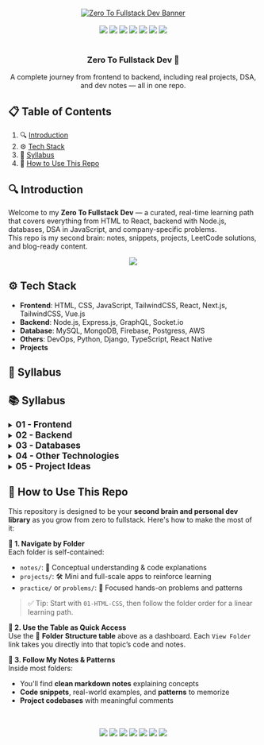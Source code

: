 <div align="center">
  <br />
  <a href="https://developer-ronnie-portfolio.lovable.app/" target="_blank">
    <img src="banner.png" alt="Zero To Fullstack Dev Banner">
  </a>
  <br /><br />
  <img src="https://img.shields.io/badge/HTML_5-E34F26?style=for-the-badge&logo=html5&logoColor=white" />
  <img src="https://img.shields.io/badge/CSS_3-1572B6?style=for-the-badge&logo=css3&logoColor=white" />
  <img src="https://img.shields.io/badge/JavaScript-F7DF1E?style=for-the-badge&logo=javascript&logoColor=black" />
  <img src="https://img.shields.io/badge/Node.js-339933?style=for-the-badge&logo=nodedotjs&logoColor=white" />
  <img src="https://img.shields.io/badge/React-20232A?style=for-the-badge&logo=react&logoColor=61DAFB" />
  <img src="https://img.shields.io/badge/Next.js-000000?style=for-the-badge&logo=nextdotjs&logoColor=white" />
  <img src="https://img.shields.io/badge/MongoDB-47A248?style=for-the-badge&logo=mongodb&logoColor=white" />
  <br /><br />
  
  <h3 align="center">Zero To Fullstack Dev 🚀</h3>
  <div align="center">
    A complete journey from frontend to backend, including real projects, DSA, and dev notes — all in one repo.
  </div>
</div>



## 📋 <a name="table">Table of Contents</a>

1. 🔍 [Introduction](#introduction)
2. ⚙️ [Tech Stack](#tech-stack)
3. 📁 [Syllabus](#syllabus)
4. 📌 [How to Use This Repo](#-how-to-use-this-repo)
 



## 🔍 <a name="introduction">Introduction</a>

Welcome to my **Zero To Fullstack Dev** — a curated, real-time learning path that covers everything from HTML to React, backend with Node.js, databases, DSA in JavaScript, and company-specific problems.  
This repo is my second brain: notes, snippets, projects, LeetCode solutions, and blog-ready content.

<p align="center">
  <a href="https://developer-ronnie.hashnode.dev" target="_blank">
    <img src="https://img.shields.io/badge/Read%20My%20Blog-Hashnode-blueviolet?style=for-the-badge&logo=hashnode&logoColor=white" />
  </a>
</p>



## ⚙️ <a name="tech-stack">Tech Stack</a>

- **Frontend**: HTML, CSS, JavaScript, TailwindCSS, React, Next.js, TailwindCSS, Vue.js
- **Backend**: Node.js, Express.js, GraphQL, Socket.io
- **Database**:  MySQL, MongoDB, Firebase, Postgress, AWS
- **Others**: DevOps, Python, Django, TypeScript, React Native
- **Projects**




## 📁 <a name="syllabus">Syllabus</a>
## 📚 Syllabus  

<details>
<summary><strong style="font-size:1.1rem;">01 - Frontend</strong></summary>

> <details>
> <summary><a href="./01-Frontend/01-HTML-CSS/HTML">HTML</a></summary>
> </details>
>
> <details>
> <summary><a href="./01-Frontend/01-HTML-CSS/CSS">CSS</a></summary>
> </details>
>
> <details>
> <summary><a href="./01-Frontend/02-JavaScript">JavaScript</a></summary>
> </details>
>
> <details>
> <summary><a href="#">TailwindCSS</a></summary>
> </details>
>
> <details>
> <summary><a href="./01-Frontend/03-React">React</a></summary>
> </details>
>
> <details>
> <summary><a href="#">Next.js</a></summary>
> </details>
>
> <details>
> <summary><a href="#">Vue.js</a></summary>
> </details>

</details>

<details>
<summary><strong style="font-size:1.1rem;">02 - Backend</strong></summary>

> <details>
> <summary><a href="#">Node.js</a></summary>
> </details>
>
> <details>
> <summary><a href="#">Express.js</a></summary>
> </details>
>
> <details>
> <summary><a href="#">GraphQL</a></summary>
> </details>
>
> <details>
> <summary><a href="#">Socket.io</a></summary>
> </details>

</details>

<details>
<summary><strong style="font-size:1.1rem;">03 - Databases</strong></summary>

> <details>
> <summary><a href="#">MySQL</a></summary>
> </details>
>
> <details>
> <summary><a href="#">MongoDB</a></summary>
> </details>
>
> <details>
> <summary><a href="#">Firebase</a></summary>
> </details>
>
> <details>
> <summary><a href="#">PostgreSQL</a></summary>
> </details>
>
> <details>
> <summary><a href="#">AWS</a></summary>
> </details>

</details>

<details>
<summary><strong style="font-size:1.1rem;">04 - Other Technologies</strong></summary>

> <details>
> <summary><a href="#">DevOps</a></summary>
> </details>
>
> <details>
> <summary><a href="#">Python</a></summary>
> </details>
>
> <details>
> <summary><a href="#">Django</a></summary>
> </details>
>
> <details>
> <summary><a href="#">TypeScript</a></summary>
> </details>
>
> <details>
> <summary><a href="#">React Native</a></summary>
> </details>

</details>

<details>
<summary><strong style="font-size:1.1rem;">05 - Project Ideas</strong></summary>

> - 💡 Idea 1  
> - 💡 Idea 2  
> - 💡 Idea 3  

</details>







## 📌 <a name="how-to-use-this-repo">How to Use This Repo</a>

This repository is designed to be your **second brain and personal dev library** as you grow from zero to fullstack. Here's how to make the most of it:

**🔎 1. Navigate by Folder**  
Each folder is self-contained:
- `notes/`: 📘 Conceptual understanding & code explanations  
- `projects/`: 🛠️ Mini and full-scale apps to reinforce learning  
- `practice/` or `problems/`: 🧠 Focused hands-on problems and patterns

> ✅ Tip: Start with `01-HTML-CSS`, then follow the folder order for a linear learning path.



**🔗 2. Use the Table as Quick Access**  
Use the 📁 **Folder Structure table** above as a dashboard. Each `View Folder` link takes you directly into that topic’s code and notes.



**🧠 3. Follow My Notes & Patterns**  
Inside most folders:
- You'll find **clean markdown notes** explaining concepts  
- **Code snippets**, real-world examples, and **patterns** to memorize  
- **Project codebases** with meaningful comments


<div align="center">
<br /><br />
  <img src="https://img.shields.io/badge/HTML_5-E34F26?style=for-the-badge&logo=html5&logoColor=white" />
  <img src="https://img.shields.io/badge/CSS_3-1572B6?style=for-the-badge&logo=css3&logoColor=white" />
  <img src="https://img.shields.io/badge/JavaScript-F7DF1E?style=for-the-badge&logo=javascript&logoColor=black" />
  <img src="https://img.shields.io/badge/Node.js-339933?style=for-the-badge&logo=nodedotjs&logoColor=white" />
  <img src="https://img.shields.io/badge/React-20232A?style=for-the-badge&logo=react&logoColor=61DAFB" />
  <img src="https://img.shields.io/badge/Next.js-000000?style=for-the-badge&logo=nextdotjs&logoColor=white" />
  <img src="https://img.shields.io/badge/MongoDB-47A248?style=for-the-badge&logo=mongodb&logoColor=white" />
<br /><br />
</div>

